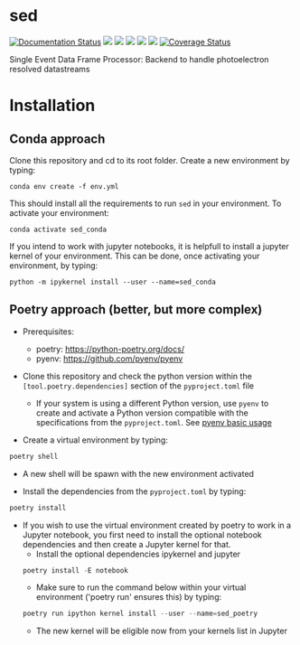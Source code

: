 # sed
[![Documentation Status](https://readthedocs.org/projects/sed/badge/?version=latest)](https://sed.readthedocs.io/en/latest/?badge=latest)
![](https://github.com/OpenCOMPES/sed/actions/workflows/pylint.yml/badge.svg)
![](https://github.com/OpenCOMPES/sed/actions/workflows/pytest.yml/badge.svg)
![](https://img.shields.io/pypi/pyversions/sed)
![](https://img.shields.io/pypi/l/sed)
![](https://img.shields.io/pypi/v/sed)
[![Coverage Status](https://coveralls.io/repos/github/OpenCOMPES/sed/badge.svg?branch=github-tokens-and-coverage)](https://coveralls.io/github/OpenCOMPES/sed?branch=github-tokens-and-coverage)


Single Event Data Frame Processor: Backend to handle photoelectron resolved datastreams

# Installation

## Conda approach

Clone this repository and cd to its root folder.
Create a new environment by typing:
```
conda env create -f env.yml
```
This should install all the requirements to run `sed` in your environment.
To activate your environment:
```
conda activate sed_conda
```
If you intend to work with jupyter notebooks, it is helpfull to install a jupyter kernel of your environment. This can be done, once activating your environment, by typing:
```
python -m ipykernel install --user --name=sed_conda
```


## Poetry approach (better, but more complex)

- Prerequisites:
  + poetry: https://python-poetry.org/docs/
  + pyenv: https://github.com/pyenv/pyenv

- Clone this repository and check the python version within the `[tool.poetry.dependencies]` section of the `pyproject.toml` file
  + If your system is using a different Python version, use `pyenv` to create and activate a Python version compatible with the specifications from the `pyproject.toml`. See [pyenv basic usage](https://github.com/pyenv/pyenv)
- Create a virtual environment by typing:
```python
poetry shell
```
  + A new shell will be spawn with the new environment activated

- Install the dependencies from the `pyproject.toml` by typing:
```python
poetry install
```

- If you wish to use the virtual environment created by poetry to work in a Jupyter notebook, you first need to install the optional notebook dependencies and then create a Jupyter kernel for that.
  + Install the optional dependencies ipykernel and jupyter
  ```python
  poetry install -E notebook
  ```
  + Make sure to run the command below within your virtual environment ('poetry run' ensures this) by typing:
  ```python
  poetry run ipython kernel install --user --name=sed_poetry
  ```
  + The new kernel will be eligible now from your kernels list in Jupyter
